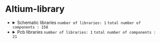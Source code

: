 # Altium-library

- <details>
  <summary>Schematic libraries <code>number of libraries: 1</code> <code>total number of components : 158</code></summary>

  - <details>
    <summary>conn_header_2.54mm_st  <code>number of components : 158</code></summary>

    - <details>
      <summary>HDR_F_1</summary>

      COMPONENTDESCRIPTION : <code>CONN, HEADER, Female, pitch: 2.54mm, 1POS</code>

      - <details>
        <summary>Models  <code>number of models : 1</code></summary>

        MODELNAME : <code>HDR_F_1</code>
        DESCRIPTION : <code>Connector; Header; 1 Position</code>
        </details>
      </details>

    - <details>
      <summary>HDR_F_1X10</summary>

      COMPONENTDESCRIPTION : <code>CONN, HEADER, Female, pitch: 2.54mm, 10POS</code>

      - <details>
        <summary>Models  <code>number of models : 1</code></summary>

        MODELNAME : <code>HDR_F_1X10</code>
        DESCRIPTION : <code>HEADER FEMALE pitch: 2.54mm</code>
        </details>
      </details>

    - <details>
      <summary>HDR_F_1X11</summary>

      COMPONENTDESCRIPTION : <code>CONN, HEADER, Female, pitch: 2.54mm, 11POS</code>

      - <details>
        <summary>Models  <code>number of models : 1</code></summary>

        MODELNAME : <code>HDR_F_1X11</code>
        DESCRIPTION : <code>Connector; Header; 11 Position</code>
        </details>
      </details>

    - <details>
      <summary>HDR_F_1X12</summary>

      COMPONENTDESCRIPTION : <code>CONN, HEADER, Female, pitch: 2.54mm, 12POS</code>

      - <details>
        <summary>Models  <code>number of models : 1</code></summary>

        MODELNAME : <code>HDR_F_1X12</code>
        DESCRIPTION : <code>Connector; Header; 12 Position</code>
        </details>
      </details>

    - <details>
      <summary>HDR_F_1X13</summary>

      COMPONENTDESCRIPTION : <code>CONN, HEADER, Female, pitch: 2.54mm, 13POS</code>

      - <details>
        <summary>Models  <code>number of models : 1</code></summary>

        MODELNAME : <code>HDR_F_1X13</code>
        DESCRIPTION : <code>Connector; Header; 13 Position</code>
        </details>
      </details>

    - <details>
      <summary>HDR_F_1X14</summary>

      COMPONENTDESCRIPTION : <code>CONN, HEADER, Female, pitch: 2.54mm, 14POS</code>

      - <details>
        <summary>Models  <code>number of models : 1</code></summary>

        MODELNAME : <code>HDR_F_1X14</code>
        DESCRIPTION : <code>Connector; Header; 14 Position</code>
        </details>
      </details>

    - <details>
      <summary>HDR_F_1X15</summary>

      COMPONENTDESCRIPTION : <code>CONN, HEADER, Female, pitch: 2.54mm, 15POS</code>

      - <details>
        <summary>Models  <code>number of models : 1</code></summary>

        MODELNAME : <code>HDR_F_1X15</code>
        DESCRIPTION : <code>Connector; Header; 15 Position</code>
        </details>
      </details>

    - <details>
      <summary>HDR_F_1X16</summary>

      COMPONENTDESCRIPTION : <code>CONN, HEADER, Female, pitch: 2.54mm, 16POS</code>

      - <details>
        <summary>Models  <code>number of models : 1</code></summary>

        MODELNAME : <code>HDR_F_1X16</code>
        DESCRIPTION : <code>Connector; Header; 16 Position</code>
        </details>
      </details>

    - <details>
      <summary>HDR_F_1X17</summary>

      COMPONENTDESCRIPTION : <code>CONN, HEADER, Female, pitch: 2.54mm, 17POS</code>

      - <details>
        <summary>Models  <code>number of models : 1</code></summary>

        MODELNAME : <code>HDR_F_1X17</code>
        DESCRIPTION : <code>Connector; Header; 17 Position</code>
        </details>
      </details>

    - <details>
      <summary>HDR_F_1X18</summary>

      COMPONENTDESCRIPTION : <code>CONN, HEADER, Female, pitch: 2.54mm, 18POS</code>

      - <details>
        <summary>Models  <code>number of models : 1</code></summary>

        MODELNAME : <code>HDR_F_1X18</code>
        DESCRIPTION : <code>Connector; Header; 18 Position</code>
        </details>
      </details>

    - <details>
      <summary>HDR_F_1X19</summary>

      COMPONENTDESCRIPTION : <code>CONN, HEADER, Female, pitch: 2.54mm, 19POS</code>

      - <details>
        <summary>Models  <code>number of models : 1</code></summary>

        MODELNAME : <code>HDR_F_1X19</code>
        DESCRIPTION : <code>Connector; Header; 19 Position</code>
        </details>
      </details>

    - <details>
      <summary>HDR_F_1X2</summary>

      COMPONENTDESCRIPTION : <code>CONN, HEADER, Female, pitch: 2.54mm, 2POS</code>

      - <details>
        <summary>Models  <code>number of models : 1</code></summary>

        MODELNAME : <code>HDR_F_1X2</code>
        DESCRIPTION : <code>HEADER FEMALE pitch: 2.54mm</code>
        </details>
      </details>

    - <details>
      <summary>HDR_F_1X20</summary>

      COMPONENTDESCRIPTION : <code>CONN, HEADER, Female, pitch: 2.54mm, 20POS</code>

      - <details>
        <summary>Models  <code>number of models : 1</code></summary>

        MODELNAME : <code>HDR_F_1X20</code>
        DESCRIPTION : <code>Connector; Header; 20 Position</code>
        </details>
      </details>

    - <details>
      <summary>HDR_F_1X21</summary>

      COMPONENTDESCRIPTION : <code>CONN, HEADER, Female, pitch: 2.54mm, 21POS</code>

      - <details>
        <summary>Models  <code>number of models : 1</code></summary>

        MODELNAME : <code>HDR_F_1X21</code>
        DESCRIPTION : <code>Connector; Header; 21 Position</code>
        </details>
      </details>

    - <details>
      <summary>HDR_F_1X22</summary>

      COMPONENTDESCRIPTION : <code>CONN, HEADER, Female, pitch: 2.54mm, 22POS</code>

      - <details>
        <summary>Models  <code>number of models : 1</code></summary>

        MODELNAME : <code>HDR_F_1X22</code>
        DESCRIPTION : <code>Connector; Header; 22 Position</code>
        </details>
      </details>

    - <details>
      <summary>HDR_F_1X23</summary>

      COMPONENTDESCRIPTION : <code>CONN, HEADER, Female, pitch: 2.54mm, 23POS</code>

      - <details>
        <summary>Models  <code>number of models : 1</code></summary>

        MODELNAME : <code>HDR_F_1X23</code>
        DESCRIPTION : <code>Connector; Header; 23 Position</code>
        </details>
      </details>

    - <details>
      <summary>HDR_F_1X24</summary>

      COMPONENTDESCRIPTION : <code>CONN, HEADER, Female, pitch: 2.54mm, 24POS</code>

      - <details>
        <summary>Models  <code>number of models : 1</code></summary>

        MODELNAME : <code>HDR_F_1X24</code>
        DESCRIPTION : <code>Connector; Header; 24 Position</code>
        </details>
      </details>

    - <details>
      <summary>HDR_F_1X25</summary>

      COMPONENTDESCRIPTION : <code>CONN, HEADER, Female, pitch: 2.54mm, 25POS</code>

      - <details>
        <summary>Models  <code>number of models : 1</code></summary>

        MODELNAME : <code>HDR_F_1X25</code>
        DESCRIPTION : <code>Connector; Header; 25 Position</code>
        </details>
      </details>

    - <details>
      <summary>HDR_F_1X26</summary>

      COMPONENTDESCRIPTION : <code>CONN, HEADER, Male, pitch: 2.54mm, 26POS</code>

      - <details>
        <summary>Models  <code>number of models : 1</code></summary>

        MODELNAME : <code>HDR_F_1X26</code>
        DESCRIPTION : <code>Connector; Header; 26 Position</code>
        </details>
      </details>

    - <details>
      <summary>HDR_F_1X27</summary>

      COMPONENTDESCRIPTION : <code>CONN, HEADER, Male, pitch: 2.54mm, 27POS</code>

      - <details>
        <summary>Models  <code>number of models : 1</code></summary>

        MODELNAME : <code>HDR_F_1X27</code>
        DESCRIPTION : <code>Connector; Header; 27 Position</code>
        </details>
      </details>

    - <details>
      <summary>HDR_F_1X28</summary>

      COMPONENTDESCRIPTION : <code>CONN, HEADER, Male, pitch: 2.54mm, 28POS</code>

      - <details>
        <summary>Models  <code>number of models : 1</code></summary>

        MODELNAME : <code>HDR_F_1X28</code>
        DESCRIPTION : <code>Connector; Header; 28 Position</code>
        </details>
      </details>

    - <details>
      <summary>HDR_F_1X29</summary>

      COMPONENTDESCRIPTION : <code>CONN, HEADER, Male, pitch: 2.54mm, 29POS</code>

      - <details>
        <summary>Models  <code>number of models : 1</code></summary>

        MODELNAME : <code>HDR_F_1X29</code>
        DESCRIPTION : <code>Connector; Header; 29 Position</code>
        </details>
      </details>

    - <details>
      <summary>HDR_F_1X3</summary>

      COMPONENTDESCRIPTION : <code>CONN, HEADER, Female, pitch: 2.54mm, 3POS</code>

      - <details>
        <summary>Models  <code>number of models : 1</code></summary>

        MODELNAME : <code>HDR_F_1X3</code>
        DESCRIPTION : <code>HEADER FEMALE pitch: 2.54mm</code>
        </details>
      </details>

    - <details>
      <summary>HDR_F_1X30</summary>

      COMPONENTDESCRIPTION : <code>CONN, HEADER, Female, pitch: 2.54mm, 30POS</code>

      - <details>
        <summary>Models  <code>number of models : 1</code></summary>

        MODELNAME : <code>HDR_F_1X30</code>
        DESCRIPTION : <code>Connector; Header; 30 Position</code>
        </details>
      </details>

    - <details>
      <summary>HDR_F_1X31</summary>

      COMPONENTDESCRIPTION : <code>CONN, HEADER, Female, pitch: 2.54mm, 31POS</code>

      - <details>
        <summary>Models  <code>number of models : 1</code></summary>

        MODELNAME : <code>HDR_F_1X31</code>
        DESCRIPTION : <code>Connector; Header; 31 Position</code>
        </details>
      </details>

    - <details>
      <summary>HDR_F_1X32</summary>

      COMPONENTDESCRIPTION : <code>CONN, HEADER, Female, pitch: 2.54mm, 32POS</code>

      - <details>
        <summary>Models  <code>number of models : 1</code></summary>

        MODELNAME : <code>HDR_F_1X32</code>
        DESCRIPTION : <code>Connector; Header; 32 Position</code>
        </details>
      </details>

    - <details>
      <summary>HDR_F_1X33</summary>

      COMPONENTDESCRIPTION : <code>CONN, HEADER, Female, pitch: 2.54mm, 33POS</code>

      - <details>
        <summary>Models  <code>number of models : 1</code></summary>

        MODELNAME : <code>HDR_F_1X33</code>
        DESCRIPTION : <code>Connector; Header; 33 Position</code>
        </details>
      </details>

    - <details>
      <summary>HDR_F_1X34</summary>

      COMPONENTDESCRIPTION : <code>CONN, HEADER, Female, pitch: 2.54mm, 34POS</code>

      - <details>
        <summary>Models  <code>number of models : 1</code></summary>

        MODELNAME : <code>HDR_F_1X34</code>
        DESCRIPTION : <code>Connector; Header; 34 Position</code>
        </details>
      </details>

    - <details>
      <summary>HDR_F_1X35</summary>

      COMPONENTDESCRIPTION : <code>CONN, HEADER, Female, pitch: 2.54mm, 35POS</code>

      - <details>
        <summary>Models  <code>number of models : 1</code></summary>

        MODELNAME : <code>HDR_F_1X35</code>
        DESCRIPTION : <code>Connector; Header; 35 Position</code>
        </details>
      </details>

    - <details>
      <summary>HDR_F_1X36</summary>

      COMPONENTDESCRIPTION : <code>CONN, HEADER, Female, pitch: 2.54mm, 36POS</code>

      - <details>
        <summary>Models  <code>number of models : 1</code></summary>

        MODELNAME : <code>HDR_F_1X36</code>
        DESCRIPTION : <code>Connector; Header; 36 Position</code>
        </details>
      </details>

    - <details>
      <summary>HDR_F_1X37</summary>

      COMPONENTDESCRIPTION : <code>CONN, HEADER, Female, pitch: 2.54mm, 37POS</code>

      - <details>
        <summary>Models  <code>number of models : 1</code></summary>

        MODELNAME : <code>HDR_F_1X37</code>
        DESCRIPTION : <code>Connector; Header; 37 Position</code>
        </details>
      </details>

    - <details>
      <summary>HDR_F_1X38</summary>

      COMPONENTDESCRIPTION : <code>CONN, HEADER, Female, pitch: 2.54mm, 38POS</code>

      - <details>
        <summary>Models  <code>number of models : 1</code></summary>

        MODELNAME : <code>HDR_F_1X38</code>
        DESCRIPTION : <code>Connector; Header; 38 Position</code>
        </details>
      </details>

    - <details>
      <summary>HDR_F_1X39</summary>

      COMPONENTDESCRIPTION : <code>CONN, HEADER, Female, pitch: 2.54mm, 39POS</code>

      - <details>
        <summary>Models  <code>number of models : 1</code></summary>

        MODELNAME : <code>HDR_F_1X39</code>
        DESCRIPTION : <code>Connector; Header; 39 Position</code>
        </details>
      </details>

    - <details>
      <summary>HDR_F_1X4</summary>

      COMPONENTDESCRIPTION : <code>CONN, HEADER, Female, pitch: 2.54mm, 4POS</code>

      - <details>
        <summary>Models  <code>number of models : 1</code></summary>

        MODELNAME : <code>HDR_F_1X4</code>
        DESCRIPTION : <code>HEADER FEMALE pitch: 2.54mm</code>
        </details>
      </details>

    - <details>
      <summary>HDR_F_1X40</summary>

      COMPONENTDESCRIPTION : <code>CONN, HEADER, Female, pitch: 2.54mm, 40POS</code>

      - <details>
        <summary>Models  <code>number of models : 1</code></summary>

        MODELNAME : <code>HDR_F_1X40</code>
        DESCRIPTION : <code>Connector; Header; 40 Position</code>
        </details>
      </details>

    - <details>
      <summary>HDR_F_1X5</summary>

      COMPONENTDESCRIPTION : <code>CONN, HEADER, Female, pitch: 2.54mm, 5POS</code>

      - <details>
        <summary>Models  <code>number of models : 1</code></summary>

        MODELNAME : <code>HDR_F_1X5</code>
        DESCRIPTION : <code>HEADER FEMALE pitch: 2.54mm</code>
        </details>
      </details>

    - <details>
      <summary>HDR_F_1X6</summary>

      COMPONENTDESCRIPTION : <code>CONN, HEADER, Female, pitch: 2.54mm, 6POS</code>

      - <details>
        <summary>Models  <code>number of models : 1</code></summary>

        MODELNAME : <code>HDR_F_1X6</code>
        DESCRIPTION : <code>HEADER FEMALE pitch: 2.54mm</code>
        </details>
      </details>

    - <details>
      <summary>HDR_F_1X7</summary>

      COMPONENTDESCRIPTION : <code>CONN, HEADER, Female, pitch: 2.54mm, 7POS</code>

      - <details>
        <summary>Models  <code>number of models : 1</code></summary>

        MODELNAME : <code>HDR_F_1X7</code>
        DESCRIPTION : <code>HEADER FEMALE pitch: 2.54mm</code>
        </details>
      </details>

    - <details>
      <summary>HDR_F_1X8</summary>

      COMPONENTDESCRIPTION : <code>CONN, HEADER, Female, pitch: 2.54mm, 8POS</code>

      - <details>
        <summary>Models  <code>number of models : 1</code></summary>

        MODELNAME : <code>HDR_F_1X8</code>
        DESCRIPTION : <code>HEADER FEMALE pitch: 2.54mm</code>
        </details>
      </details>

    - <details>
      <summary>HDR_F_1X9</summary>

      COMPONENTDESCRIPTION : <code>CONN, HEADER, Female, pitch: 2.54mm, 9POS</code>

      - <details>
        <summary>Models  <code>number of models : 1</code></summary>

        MODELNAME : <code>HDR_F_1X9</code>
        DESCRIPTION : <code>HEADER FEMALE pitch: 2.54mm</code>
        </details>
      </details>

    - <details>
      <summary>HDR_F_2X10</summary>

      COMPONENTDESCRIPTION : <code>CONN, HEADER, Female, pitch: 2.54mm, 20POS</code>

      - <details>
        <summary>Models  <code>number of models : 1</code></summary>

        MODELNAME : <code>HDR_F_2X10</code>
        DESCRIPTION : <code>Connector; Header; 10x2 Position</code>
        </details>
      </details>

    - <details>
      <summary>HDR_F_2X11</summary>

      COMPONENTDESCRIPTION : <code>CONN, HEADER, Female, pitch: 2.54mm, 22POS</code>

      - <details>
        <summary>Models  <code>number of models : 1</code></summary>

        MODELNAME : <code>HDR_F_2X11</code>
        DESCRIPTION : <code>Connector; Header; 11x2 Position</code>
        </details>
      </details>

    - <details>
      <summary>HDR_F_2X12</summary>

      COMPONENTDESCRIPTION : <code>CONN, HEADER, Female, pitch: 2.54mm, 24POS</code>

      - <details>
        <summary>Models  <code>number of models : 1</code></summary>

        MODELNAME : <code>HDR_F_2X12</code>
        DESCRIPTION : <code>Connector; Header; 12x2 Position</code>
        </details>
      </details>

    - <details>
      <summary>HDR_F_2X13</summary>

      COMPONENTDESCRIPTION : <code>CONN, HEADER, Female, pitch: 2.54mm, 26POS</code>

      - <details>
        <summary>Models  <code>number of models : 1</code></summary>

        MODELNAME : <code>HDR_F_2X13</code>
        DESCRIPTION : <code>Connector; Header; 13x2 Position</code>
        </details>
      </details>

    - <details>
      <summary>HDR_F_2X14</summary>

      COMPONENTDESCRIPTION : <code>CONN, HEADER, Female, pitch: 2.54mm, 28POS</code>

      - <details>
        <summary>Models  <code>number of models : 1</code></summary>

        MODELNAME : <code>HDR_F_2X14</code>
        DESCRIPTION : <code>Connector; Header; 14x2 Position</code>
        </details>
      </details>

    - <details>
      <summary>HDR_F_2X15</summary>

      COMPONENTDESCRIPTION : <code>CONN, HEADER, Female, pitch: 2.54mm, 30POS</code>

      - <details>
        <summary>Models  <code>number of models : 1</code></summary>

        MODELNAME : <code>HDR_F_2X15</code>
        DESCRIPTION : <code>Connector; Header; 15x2 Position</code>
        </details>
      </details>

    - <details>
      <summary>HDR_F_2X16</summary>

      COMPONENTDESCRIPTION : <code>CONN, HEADER, Female, pitch: 2.54mm, 32POS</code>

      - <details>
        <summary>Models  <code>number of models : 1</code></summary>

        MODELNAME : <code>HDR_F_2X16</code>
        DESCRIPTION : <code>Connector; Header; 16x2 Position</code>
        </details>
      </details>

    - <details>
      <summary>HDR_F_2X17</summary>

      COMPONENTDESCRIPTION : <code>CONN, HEADER, Female, pitch: 2.54mm, 34POS</code>

      - <details>
        <summary>Models  <code>number of models : 1</code></summary>

        MODELNAME : <code>HDR_F_2X17</code>
        DESCRIPTION : <code>Connector; Header; 17x2 Position</code>
        </details>
      </details>

    - <details>
      <summary>HDR_F_2X18</summary>

      COMPONENTDESCRIPTION : <code>CONN, HEADER, Female, pitch: 2.54mm, 36POS</code>

      - <details>
        <summary>Models  <code>number of models : 1</code></summary>

        MODELNAME : <code>HDR_F_2X18</code>
        DESCRIPTION : <code>Connector; Header; 18x2 Position</code>
        </details>
      </details>

    - <details>
      <summary>HDR_F_2X19</summary>

      COMPONENTDESCRIPTION : <code>CONN, HEADER, Female, pitch: 2.54mm, 38POS</code>

      - <details>
        <summary>Models  <code>number of models : 1</code></summary>

        MODELNAME : <code>HDR_F_2X19</code>
        DESCRIPTION : <code>Connector; Header; 19x2 Position</code>
        </details>
      </details>

    - <details>
      <summary>HDR_F_2X2</summary>

      COMPONENTDESCRIPTION : <code>CONN, HEADER, Female, pitch: 2.54mm, 4POS</code>

      - <details>
        <summary>Models  <code>number of models : 1</code></summary>

        MODELNAME : <code>HDR_F_2X2</code>
        DESCRIPTION : <code>Connector; Header; 2x2 Position</code>
        </details>
      </details>

    - <details>
      <summary>HDR_F_2X20</summary>

      COMPONENTDESCRIPTION : <code>CONN, HEADER, Female, pitch: 2.54mm, 40POS</code>

      - <details>
        <summary>Models  <code>number of models : 1</code></summary>

        MODELNAME : <code>HDR_F_2X20</code>
        DESCRIPTION : <code>Connector; Header; 20x2 Position</code>
        </details>
      </details>

    - <details>
      <summary>HDR_F_2X21</summary>

      COMPONENTDESCRIPTION : <code>CONN, HEADER, Female, pitch: 2.54mm</code>

      - <details>
        <summary>Models  <code>number of models : 1</code></summary>

        MODELNAME : <code>HDR_F_2X21</code>
        DESCRIPTION : <code>Footprint not found</code>
        </details>
      </details>

    - <details>
      <summary>HDR_F_2X22</summary>

      COMPONENTDESCRIPTION : <code>CONN, HEADER, Female, pitch: 2.54mm</code>

      - <details>
        <summary>Models  <code>number of models : 1</code></summary>

        MODELNAME : <code>HDR_F_2X22</code>
        DESCRIPTION : <code>Footprint not found</code>
        </details>
      </details>

    - <details>
      <summary>HDR_F_2X23</summary>

      COMPONENTDESCRIPTION : <code>CONN, HEADER, Female, pitch: 2.54mm</code>

      - <details>
        <summary>Models  <code>number of models : 1</code></summary>

        MODELNAME : <code>HDR_F_2X23</code>
        DESCRIPTION : <code>Footprint not found</code>
        </details>
      </details>

    - <details>
      <summary>HDR_F_2X24</summary>

      COMPONENTDESCRIPTION : <code>CONN, HEADER, Female, pitch: 2.54mm</code>

      - <details>
        <summary>Models  <code>number of models : 1</code></summary>

        MODELNAME : <code>HDR_F_2X24</code>
        DESCRIPTION : <code>Footprint not found</code>
        </details>
      </details>

    - <details>
      <summary>HDR_F_2X25</summary>

      COMPONENTDESCRIPTION : <code>CONN, HEADER, Female, pitch: 2.54mm</code>

      - <details>
        <summary>Models  <code>number of models : 1</code></summary>

        MODELNAME : <code>HDR_F_2X25</code>
        DESCRIPTION : <code>Connector; Header; 20x2 Position</code>
        </details>
      </details>

    - <details>
      <summary>HDR_F_2X26</summary>

      COMPONENTDESCRIPTION : <code>CONN, HEADER, Female, pitch: 2.54mm</code>

      - <details>
        <summary>Models  <code>number of models : 1</code></summary>

        MODELNAME : <code>HDR_F_2X26</code>
        DESCRIPTION : <code>Footprint not found</code>
        </details>
      </details>

    - <details>
      <summary>HDR_F_2X27</summary>

      COMPONENTDESCRIPTION : <code>CONN, HEADER, Female, pitch: 2.54mm</code>

      - <details>
        <summary>Models  <code>number of models : 1</code></summary>

        MODELNAME : <code>HDR_F_2X27</code>
        DESCRIPTION : <code>Footprint not found</code>
        </details>
      </details>

    - <details>
      <summary>HDR_F_2X28</summary>

      COMPONENTDESCRIPTION : <code>CONN, HEADER, Female, pitch: 2.54mm</code>

      - <details>
        <summary>Models  <code>number of models : 1</code></summary>

        MODELNAME : <code>HDR_F_2X28</code>
        DESCRIPTION : <code>Footprint not found</code>
        </details>
      </details>

    - <details>
      <summary>HDR_F_2X29</summary>

      COMPONENTDESCRIPTION : <code>CONN, HEADER, Female, pitch: 2.54mm</code>

      - <details>
        <summary>Models  <code>number of models : 1</code></summary>

        MODELNAME : <code>HDR_F_2X29</code>
        DESCRIPTION : <code>Footprint not found</code>
        </details>
      </details>

    - <details>
      <summary>HDR_F_2X3</summary>

      COMPONENTDESCRIPTION : <code>CONN, HEADER, Female, pitch: 2.54mm, 6POS</code>

      - <details>
        <summary>Models  <code>number of models : 1</code></summary>

        MODELNAME : <code>HDR_F_2X3</code>
        DESCRIPTION : <code>Connector; Header; 3x2 Position</code>
        </details>
      </details>

    - <details>
      <summary>HDR_F_2X30</summary>

      COMPONENTDESCRIPTION : <code>CONN, HEADER, Female, pitch: 2.54mm</code>

      - <details>
        <summary>Models  <code>number of models : 1</code></summary>

        MODELNAME : <code>HDR_F_2X30</code>
        DESCRIPTION : <code>Footprint not found</code>
        </details>
      </details>

    - <details>
      <summary>HDR_F_2X31</summary>

      COMPONENTDESCRIPTION : <code>CONN, HEADER, Female, pitch: 2.54mm</code>

      - <details>
        <summary>Models  <code>number of models : 1</code></summary>

        MODELNAME : <code>HDR_F_2X31</code>
        DESCRIPTION : <code>Footprint not found</code>
        </details>
      </details>

    - <details>
      <summary>HDR_F_2X32</summary>

      COMPONENTDESCRIPTION : <code>CONN, HEADER, Female, pitch: 2.54mm, 64POS</code>

      - <details>
        <summary>Models  <code>number of models : 1</code></summary>

        MODELNAME : <code>HDR_F_2X32</code>
        DESCRIPTION : <code>Footprint not found</code>
        </details>
      </details>

    - <details>
      <summary>HDR_F_2X33</summary>

      COMPONENTDESCRIPTION : <code>CONN, HEADER, Female, pitch: 2.54mm, 66POS</code>

      - <details>
        <summary>Models  <code>number of models : 1</code></summary>

        MODELNAME : <code>HDR_F_2X33</code>
        DESCRIPTION : <code>Male Header 2X32 with 2.54 mm Pitch</code>
        </details>
      </details>

    - <details>
      <summary>HDR_F_2X34</summary>

      COMPONENTDESCRIPTION : <code>CONN, HEADER, female, pitch: 2.54mm, 68POS</code>

      - <details>
        <summary>Models  <code>number of models : 1</code></summary>

        MODELNAME : <code>HDR_F_2X34</code>
        DESCRIPTION : <code>Footprint not found</code>
        </details>
      </details>

    - <details>
      <summary>HDR_F_2X35</summary>

      COMPONENTDESCRIPTION : <code>CONN, HEADER, female, pitch: 2.54mm, 70POS</code>

      - <details>
        <summary>Models  <code>number of models : 1</code></summary>

        MODELNAME : <code>HDR_F_2X35</code>
        DESCRIPTION : <code>Footprint not found</code>
        </details>
      </details>

    - <details>
      <summary>HDR_F_2X36</summary>

      COMPONENTDESCRIPTION : <code>CONN, HEADER, female, pitch: 2.54mm, 72POS</code>

      - <details>
        <summary>Models  <code>number of models : 1</code></summary>

        MODELNAME : <code>HDR_F_2X36</code>
        DESCRIPTION : <code>Footprint not found</code>
        </details>
      </details>

    - <details>
      <summary>HDR_F_2X37</summary>

      COMPONENTDESCRIPTION : <code>CONN, HEADER, female, pitch: 2.54mm,</code>

      - <details>
        <summary>Models  <code>number of models : 1</code></summary>

        MODELNAME : <code>HDR_F_2X37</code>
        DESCRIPTION : <code>Footprint not found</code>
        </details>
      </details>

    - <details>
      <summary>HDR_F_2X38</summary>

      COMPONENTDESCRIPTION : <code>CONN, HEADER, female, pitch: 2.54mm, 76POS</code>

      - <details>
        <summary>Models  <code>number of models : 1</code></summary>

        MODELNAME : <code>HDR_F_2X38</code>
        DESCRIPTION : <code>Footprint not found</code>
        </details>
      </details>

    - <details>
      <summary>HDR_F_2X39</summary>

      COMPONENTDESCRIPTION : <code>CONN, HEADER, female, pitch: 2.54mm,</code>

      - <details>
        <summary>Models  <code>number of models : 1</code></summary>

        MODELNAME : <code>HDR_F_2X39</code>
        DESCRIPTION : <code>Footprint not found</code>
        </details>
      </details>

    - <details>
      <summary>HDR_F_2X4</summary>

      COMPONENTDESCRIPTION : <code>CONN, HEADER, Female, pitch: 2.54mm, 8POS</code>

      - <details>
        <summary>Models  <code>number of models : 1</code></summary>

        MODELNAME : <code>HDR_F_2X4</code>
        DESCRIPTION : <code>Connector; Header; 4x2 Position</code>
        </details>
      </details>

    - <details>
      <summary>HDR_F_2X40</summary>

      COMPONENTDESCRIPTION : <code>CONN, HEADER, female, pitch: 2.54mm, 80POS</code>

      - <details>
        <summary>Models  <code>number of models : 1</code></summary>

        MODELNAME : <code>HDR_F_2X40</code>
        DESCRIPTION : <code>Footprint not found</code>
        </details>
      </details>

    - <details>
      <summary>HDR_F_2X5</summary>

      COMPONENTDESCRIPTION : <code>CONN, HEADER, Female, pitch: 2.54mm, 10POS</code>

      - <details>
        <summary>Models  <code>number of models : 1</code></summary>

        MODELNAME : <code>HDR_F_2X5</code>
        DESCRIPTION : <code>Connector; Header; 5x2 Position</code>
        </details>
      </details>

    - <details>
      <summary>HDR_F_2X6</summary>

      COMPONENTDESCRIPTION : <code>CONN, HEADER, Female, pitch: 2.54mm, 12POS</code>

      - <details>
        <summary>Models  <code>number of models : 1</code></summary>

        MODELNAME : <code>HDR_F_2X6</code>
        DESCRIPTION : <code>Connector; Header; 6x2 Position</code>
        </details>
      </details>

    - <details>
      <summary>HDR_F_2X7</summary>

      COMPONENTDESCRIPTION : <code>CONN, HEADER, Female, pitch: 2.54mm, 14POS</code>

      - <details>
        <summary>Models  <code>number of models : 1</code></summary>

        MODELNAME : <code>HDR_F_2X7</code>
        DESCRIPTION : <code>Connector; Header; 7x2 Position</code>
        </details>
      </details>

    - <details>
      <summary>HDR_F_2X8</summary>

      COMPONENTDESCRIPTION : <code>CONN, HEADER, Female, pitch: 2.54mm, 16POS</code>

      - <details>
        <summary>Models  <code>number of models : 1</code></summary>

        MODELNAME : <code>HDR_F_2X8</code>
        DESCRIPTION : <code>Connector; Header; 8x2 Position</code>
        </details>
      </details>

    - <details>
      <summary>HDR_F_2X9</summary>

      COMPONENTDESCRIPTION : <code>CONN, HEADER, Female, pitch: 2.54mm, 18POS</code>

      - <details>
        <summary>Models  <code>number of models : 1</code></summary>

        MODELNAME : <code>HDR_F_2X9</code>
        DESCRIPTION : <code>Connector; Header; 9x2 Position</code>
        </details>
      </details>

    - <details>
      <summary>HDR_M_1</summary>

      COMPONENTDESCRIPTION : <code>CONN, HEADER, Male, pitch: 2.54mm, 1POS</code>

      - <details>
        <summary>Models  <code>number of models : 1</code></summary>

        MODELNAME : <code>HDR_M_1</code>
        DESCRIPTION : <code>Footprint not found</code>
        </details>
      </details>

    - <details>
      <summary>HDR_M_1X10</summary>

      COMPONENTDESCRIPTION : <code>CONN, HEADER, Male, pitch: 2.54mm, 10POS</code>

      - <details>
        <summary>Models  <code>number of models : 1</code></summary>

        MODELNAME : <code>HDR_M_1X10</code>
        </details>
      </details>

    - <details>
      <summary>HDR_M_1X11</summary>

      COMPONENTDESCRIPTION : <code>CONN, HEADER, Male, pitch: 2.54mm, 11POS</code>

      - <details>
        <summary>Models  <code>number of models : 1</code></summary>

        MODELNAME : <code>HDR_M_1X11</code>
        </details>
      </details>

    - <details>
      <summary>HDR_M_1X12</summary>

      COMPONENTDESCRIPTION : <code>CONN, HEADER, Male, pitch: 2.54mm, 12POS</code>

      - <details>
        <summary>Models  <code>number of models : 1</code></summary>

        MODELNAME : <code>HDR_M_1X12</code>
        </details>
      </details>

    - <details>
      <summary>HDR_M_1X13</summary>

      COMPONENTDESCRIPTION : <code>CONN, HEADER, Male, pitch: 2.54mm, 13POS</code>

      - <details>
        <summary>Models  <code>number of models : 1</code></summary>

        MODELNAME : <code>HDR_M_1X13</code>
        </details>
      </details>

    - <details>
      <summary>HDR_M_1X14</summary>

      COMPONENTDESCRIPTION : <code>CONN, HEADER, Male, pitch: 2.54mm, 14POS</code>

      - <details>
        <summary>Models  <code>number of models : 1</code></summary>

        MODELNAME : <code>HDR_M_1X14</code>
        </details>
      </details>

    - <details>
      <summary>HDR_M_1X15</summary>

      COMPONENTDESCRIPTION : <code>CONN, HEADER, Male, pitch: 2.54mm, 15POS</code>

      - <details>
        <summary>Models  <code>number of models : 1</code></summary>

        MODELNAME : <code>HDR_M_1X15</code>
        </details>
      </details>

    - <details>
      <summary>HDR_M_1X16</summary>

      COMPONENTDESCRIPTION : <code>CONN, HEADER, Male, pitch: 2.54mm, 16POS</code>

      - <details>
        <summary>Models  <code>number of models : 1</code></summary>

        MODELNAME : <code>HDR_M_1X16</code>
        </details>
      </details>

    - <details>
      <summary>HDR_M_1X17</summary>

      COMPONENTDESCRIPTION : <code>CONN, HEADER, Male, pitch: 2.54mm, 17POS</code>

      - <details>
        <summary>Models  <code>number of models : 1</code></summary>

        MODELNAME : <code>HDR_M_1X17</code>
        </details>
      </details>

    - <details>
      <summary>HDR_M_1X18</summary>

      COMPONENTDESCRIPTION : <code>CONN, HEADER, Male, pitch: 2.54mm, 18POS</code>

      - <details>
        <summary>Models  <code>number of models : 1</code></summary>

        MODELNAME : <code>HDR_M_1X18</code>
        </details>
      </details>

    - <details>
      <summary>HDR_M_1X19</summary>

      COMPONENTDESCRIPTION : <code>CONN, HEADER, Male, pitch: 2.54mm, 19POS</code>

      - <details>
        <summary>Models  <code>number of models : 1</code></summary>

        MODELNAME : <code>HDR_M_1X19</code>
        </details>
      </details>

    - <details>
      <summary>HDR_M_1X2</summary>

      COMPONENTDESCRIPTION : <code>CONN, HEADER, Male, pitch: 2.54mm, 2POS</code>

      - <details>
        <summary>Models  <code>number of models : 1</code></summary>

        MODELNAME : <code>HDR_M_1X2</code>
        </details>
      </details>

    - <details>
      <summary>HDR_M_1X20</summary>

      COMPONENTDESCRIPTION : <code>CONN, HEADER, Male, pitch: 2.54mm, 20POS</code>

      - <details>
        <summary>Models  <code>number of models : 1</code></summary>

        MODELNAME : <code>HDR_M_1X20</code>
        </details>
      </details>

    - <details>
      <summary>HDR_M_1X21</summary>

      COMPONENTDESCRIPTION : <code>CONN, HEADER, Male, pitch: 2.54mm, 21POS</code>

      - <details>
        <summary>Models  <code>number of models : 1</code></summary>

        MODELNAME : <code>HDR_M_1X21</code>
        DESCRIPTION : <code>Connector; Header; 21 Position</code>
        </details>
      </details>

    - <details>
      <summary>HDR_M_1X22</summary>

      COMPONENTDESCRIPTION : <code>CONN, HEADER, Male, pitch: 2.54mm, 22POS</code>

      - <details>
        <summary>Models  <code>number of models : 1</code></summary>

        MODELNAME : <code>HDR_M_1X22</code>
        DESCRIPTION : <code>Connector; Header; 22 Position</code>
        </details>
      </details>

    - <details>
      <summary>HDR_M_1X23</summary>

      COMPONENTDESCRIPTION : <code>CONN, HEADER, Male, pitch: 2.54mm, 23POS</code>

      - <details>
        <summary>Models  <code>number of models : 1</code></summary>

        MODELNAME : <code>HDR_M_1X23</code>
        DESCRIPTION : <code>Connector; Header; 23 Position</code>
        </details>
      </details>

    - <details>
      <summary>HDR_M_1X24</summary>

      COMPONENTDESCRIPTION : <code>CONN, HEADER, Male, pitch: 2.54mm, 24POS</code>

      - <details>
        <summary>Models  <code>number of models : 1</code></summary>

        MODELNAME : <code>HDR_M_1X24</code>
        DESCRIPTION : <code>Connector; Header; 24 Position</code>
        </details>
      </details>

    - <details>
      <summary>HDR_M_1X25</summary>

      COMPONENTDESCRIPTION : <code>CONN, HEADER, Male, pitch: 2.54mm, 25POS</code>

      - <details>
        <summary>Models  <code>number of models : 1</code></summary>

        MODELNAME : <code>HDR_M_1X25</code>
        DESCRIPTION : <code>Connector; Header; 25 Position</code>
        </details>
      </details>

    - <details>
      <summary>HDR_M_1X26</summary>

      COMPONENTDESCRIPTION : <code>CONN, HEADER, Male, pitch: 2.54mm, 26POS</code>

      - <details>
        <summary>Models  <code>number of models : 1</code></summary>

        MODELNAME : <code>HDR_M_1X26</code>
        DESCRIPTION : <code>Connector; Header; 26 Position</code>
        </details>
      </details>

    - <details>
      <summary>HDR_M_1X27</summary>

      COMPONENTDESCRIPTION : <code>CONN, HEADER, Male, pitch: 2.54mm, 27POS</code>

      - <details>
        <summary>Models  <code>number of models : 1</code></summary>

        MODELNAME : <code>HDR_M_1X27</code>
        DESCRIPTION : <code>Connector; Header; 27 Position</code>
        </details>
      </details>

    - <details>
      <summary>HDR_M_1X28</summary>

      COMPONENTDESCRIPTION : <code>CONN, HEADER, Male, pitch: 2.54mm, 28POS</code>

      - <details>
        <summary>Models  <code>number of models : 1</code></summary>

        MODELNAME : <code>HDR_M_1X28</code>
        DESCRIPTION : <code>Connector; Header; 28 Position</code>
        </details>
      </details>

    - <details>
      <summary>HDR_M_1X29</summary>

      COMPONENTDESCRIPTION : <code>CONN, HEADER, Male, pitch: 2.54mm, 29POS</code>

      - <details>
        <summary>Models  <code>number of models : 1</code></summary>

        MODELNAME : <code>HDR_M_1X29</code>
        DESCRIPTION : <code>Connector; Header; 29 Position</code>
        </details>
      </details>

    - <details>
      <summary>HDR_M_1X3</summary>

      COMPONENTDESCRIPTION : <code>CONN, HEADER, Male, pitch: 2.54mm, 3POS</code>

      - <details>
        <summary>Models  <code>number of models : 1</code></summary>

        MODELNAME : <code>HDR_M_1X3</code>
        </details>
      </details>

    - <details>
      <summary>HDR_M_1X30</summary>

      COMPONENTDESCRIPTION : <code>CONN, HEADER, Male, pitch: 2.54mm, 30POS</code>

      - <details>
        <summary>Models  <code>number of models : 1</code></summary>

        MODELNAME : <code>HDR_M_1X30</code>
        DESCRIPTION : <code>Connector; Header; 30 Position</code>
        </details>
      </details>

    - <details>
      <summary>HDR_M_1X31</summary>

      COMPONENTDESCRIPTION : <code>CONN, HEADER, Male, pitch: 2.54mm, 31POS</code>

      - <details>
        <summary>Models  <code>number of models : 1</code></summary>

        MODELNAME : <code>HDR_M_1X31</code>
        DESCRIPTION : <code>Connector; Header; 31 Position</code>
        </details>
      </details>

    - <details>
      <summary>HDR_M_1X32</summary>

      COMPONENTDESCRIPTION : <code>CONN, HEADER, Male, pitch: 2.54mm, 32POS</code>

      - <details>
        <summary>Models  <code>number of models : 1</code></summary>

        MODELNAME : <code>HDR_M_1X32</code>
        DESCRIPTION : <code>Connector; Header; 32 Position</code>
        </details>
      </details>

    - <details>
      <summary>HDR_M_1X33</summary>

      COMPONENTDESCRIPTION : <code>CONN, HEADER, Male, pitch: 2.54mm, 33POS</code>

      - <details>
        <summary>Models  <code>number of models : 1</code></summary>

        MODELNAME : <code>HDR_M_1X33</code>
        DESCRIPTION : <code>Connector; Header; 33 Position</code>
        </details>
      </details>

    - <details>
      <summary>HDR_M_1X34</summary>

      COMPONENTDESCRIPTION : <code>CONN, HEADER, Male, pitch: 2.54mm, 34POS</code>

      - <details>
        <summary>Models  <code>number of models : 1</code></summary>

        MODELNAME : <code>HDR_M_1X34</code>
        DESCRIPTION : <code>Connector; Header; 34 Position</code>
        </details>
      </details>

    - <details>
      <summary>HDR_M_1X35</summary>

      COMPONENTDESCRIPTION : <code>CONN, HEADER, Male, pitch: 2.54mm, 35POS</code>

      - <details>
        <summary>Models  <code>number of models : 1</code></summary>

        MODELNAME : <code>HDR_M_1X35</code>
        DESCRIPTION : <code>Connector; Header; 36 Position</code>
        </details>
      </details>

    - <details>
      <summary>HDR_M_1X36</summary>

      COMPONENTDESCRIPTION : <code>CONN, HEADER, Male, pitch: 2.54mm, 36POS</code>

      - <details>
        <summary>Models  <code>number of models : 1</code></summary>

        MODELNAME : <code>HDR_M_1X36</code>
        DESCRIPTION : <code>Connector; Header; 35 Position</code>
        </details>
      </details>

    - <details>
      <summary>HDR_M_1X37</summary>

      COMPONENTDESCRIPTION : <code>CONN, HEADER, Male, pitch: 2.54mm, 37POS</code>

      - <details>
        <summary>Models  <code>number of models : 1</code></summary>

        MODELNAME : <code>HDR_M_1X37</code>
        DESCRIPTION : <code>Connector; Header; 37 Position</code>
        </details>
      </details>

    - <details>
      <summary>HDR_M_1X38</summary>

      COMPONENTDESCRIPTION : <code>CONN, HEADER, Male, pitch: 2.54mm, 38POS</code>

      - <details>
        <summary>Models  <code>number of models : 1</code></summary>

        MODELNAME : <code>HDR_M_1X38</code>
        DESCRIPTION : <code>Connector; Header; 38 Position</code>
        </details>
      </details>

    - <details>
      <summary>HDR_M_1X39</summary>

      COMPONENTDESCRIPTION : <code>CONN, HEADER, Male, pitch: 2.54mm, 39POS</code>

      - <details>
        <summary>Models  <code>number of models : 1</code></summary>

        MODELNAME : <code>HDR_M_1X39</code>
        DESCRIPTION : <code>Connector; Header; 39 Position</code>
        </details>
      </details>

    - <details>
      <summary>HDR_M_1X4</summary>

      COMPONENTDESCRIPTION : <code>CONN, HEADER, Male, pitch: 2.54mm, 4POS</code>

      - <details>
        <summary>Models  <code>number of models : 1</code></summary>

        MODELNAME : <code>HDR_M_1X4</code>
        </details>
      </details>

    - <details>
      <summary>HDR_M_1X40</summary>

      COMPONENTDESCRIPTION : <code>CONN, HEADER, Male, pitch: 2.54mm, 40POS</code>

      - <details>
        <summary>Models  <code>number of models : 1</code></summary>

        MODELNAME : <code>HDR_M_1X40</code>
        DESCRIPTION : <code>Connector; Header; 40 Position</code>
        </details>
      </details>

    - <details>
      <summary>HDR_M_1X5</summary>

      COMPONENTDESCRIPTION : <code>CONN, HEADER, Male, pitch: 2.54mm, 5POS</code>

      - <details>
        <summary>Models  <code>number of models : 1</code></summary>

        MODELNAME : <code>HDR_M_1X5</code>
        </details>
      </details>

    - <details>
      <summary>HDR_M_1X6</summary>

      COMPONENTDESCRIPTION : <code>CONN, HEADER, Male, pitch: 2.54mm, 6POS</code>

      - <details>
        <summary>Models  <code>number of models : 1</code></summary>

        MODELNAME : <code>HDR_M_1X6</code>
        </details>
      </details>

    - <details>
      <summary>HDR_M_1X7</summary>

      COMPONENTDESCRIPTION : <code>CONN, HEADER, Male, pitch: 2.54mm, 7POS</code>

      - <details>
        <summary>Models  <code>number of models : 1</code></summary>

        MODELNAME : <code>HDR_M_1X7</code>
        </details>
      </details>

    - <details>
      <summary>HDR_M_1X8</summary>

      COMPONENTDESCRIPTION : <code>CONN, HEADER, Male, pitch: 2.54mm, 8POS</code>

      - <details>
        <summary>Models  <code>number of models : 1</code></summary>

        MODELNAME : <code>HDR_M_1X8</code>
        </details>
      </details>

    - <details>
      <summary>HDR_M_1X9</summary>

      COMPONENTDESCRIPTION : <code>CONN, HEADER, Male, pitch: 2.54mm, 9POS</code>

      - <details>
        <summary>Models  <code>number of models : 1</code></summary>

        MODELNAME : <code>HDR_M_1X9</code>
        </details>
      </details>

    - <details>
      <summary>HDR_M_2X10</summary>

      COMPONENTDESCRIPTION : <code>CONN, HEADER, Male, pitch: 2.54mm, 20POS</code>

      - <details>
        <summary>Models  <code>number of models : 1</code></summary>

        MODELNAME : <code>HDR_M_2X10</code>
        DESCRIPTION : <code>Male Header 2X10 with 2.54 mm Pitch</code>
        </details>
      </details>

    - <details>
      <summary>HDR_M_2X11</summary>

      COMPONENTDESCRIPTION : <code>CONN, HEADER, Male, pitch: 2.54mm, 22POS</code>

      - <details>
        <summary>Models  <code>number of models : 1</code></summary>

        MODELNAME : <code>HDR_M_2X11</code>
        DESCRIPTION : <code>Male Header 2X11 with 2.54 mm Pitch</code>
        </details>
      </details>

    - <details>
      <summary>HDR_M_2X12</summary>

      COMPONENTDESCRIPTION : <code>CONN, HEADER, Male, pitch: 2.54mm, 24POS</code>

      - <details>
        <summary>Models  <code>number of models : 1</code></summary>

        MODELNAME : <code>HDR_M_2X12</code>
        DESCRIPTION : <code>Male Header 2X12 with 2.54 mm Pitch</code>
        </details>
      </details>

    - <details>
      <summary>HDR_M_2X13</summary>

      COMPONENTDESCRIPTION : <code>CONN, HEADER, Male, pitch: 2.54mm, 26POS</code>

      - <details>
        <summary>Models  <code>number of models : 1</code></summary>

        MODELNAME : <code>HDR_M_2X13</code>
        DESCRIPTION : <code>Male Header 2X13 with 2.54 mm Pitch</code>
        </details>
      </details>

    - <details>
      <summary>HDR_M_2X14</summary>

      COMPONENTDESCRIPTION : <code>CONN, HEADER, Male, pitch: 2.54mm, 28POS</code>

      - <details>
        <summary>Models  <code>number of models : 1</code></summary>

        MODELNAME : <code>HDR_M_2X14</code>
        DESCRIPTION : <code>Male Header 2X14 with 2.54 mm Pitch</code>
        </details>
      </details>

    - <details>
      <summary>HDR_M_2X15</summary>

      COMPONENTDESCRIPTION : <code>CONN, HEADER, Male, pitch: 2.54mm, 30POS</code>

      - <details>
        <summary>Models  <code>number of models : 1</code></summary>

        MODELNAME : <code>HDR_M_2X15</code>
        DESCRIPTION : <code>Connector; Header; 15x2 Position</code>
        </details>
      </details>

    - <details>
      <summary>HDR_M_2X16</summary>

      COMPONENTDESCRIPTION : <code>CONN, HEADER, Male, pitch: 2.54mm, 32POS</code>

      - <details>
        <summary>Models  <code>number of models : 1</code></summary>

        MODELNAME : <code>HDR_M_2X16</code>
        DESCRIPTION : <code>Connector; Header; 16x2 Position</code>
        </details>
      </details>

    - <details>
      <summary>HDR_M_2X17</summary>

      COMPONENTDESCRIPTION : <code>CONN, HEADER, Male, pitch: 2.54mm, 34POS</code>

      - <details>
        <summary>Models  <code>number of models : 1</code></summary>

        MODELNAME : <code>HDR_M_2X17</code>
        DESCRIPTION : <code>Connector; Header; 17x2 Position</code>
        </details>
      </details>

    - <details>
      <summary>HDR_M_2X18</summary>

      COMPONENTDESCRIPTION : <code>CONN, HEADER, Male, pitch: 2.54mm, 36POS</code>

      - <details>
        <summary>Models  <code>number of models : 1</code></summary>

        MODELNAME : <code>HDR_M_2X18</code>
        DESCRIPTION : <code>Connector; Header; 18x2 Position</code>
        </details>
      </details>

    - <details>
      <summary>HDR_M_2X19</summary>

      COMPONENTDESCRIPTION : <code>CONN, HEADER, Male, pitch: 2.54mm, 38POS</code>

      - <details>
        <summary>Models  <code>number of models : 1</code></summary>

        MODELNAME : <code>HDR_M_2X19</code>
        DESCRIPTION : <code>Connector; Header; 19x2 Position</code>
        </details>
      </details>

    - <details>
      <summary>HDR_M_2X2</summary>

      COMPONENTDESCRIPTION : <code>CONN, HEADER, Male, pitch: 2.54mm, 4POS</code>

      - <details>
        <summary>Models  <code>number of models : 1</code></summary>

        MODELNAME : <code>HDR_M_2X2</code>
        DESCRIPTION : <code>Connector; Header; 2x2 Position</code>
        </details>
      </details>

    - <details>
      <summary>HDR_M_2X20</summary>

      COMPONENTDESCRIPTION : <code>CONN, HEADER, Male, pitch: 2.54mm, 40POS</code>

      - <details>
        <summary>Models  <code>number of models : 1</code></summary>

        MODELNAME : <code>HDR_M_2X20</code>
        DESCRIPTION : <code>Connector; Header; 20x2 Position</code>
        </details>
      </details>

    - <details>
      <summary>HDR_M_2X21</summary>

      COMPONENTDESCRIPTION : <code>CONN, HEADER, Male, pitch: 2.54mm</code>

      - <details>
        <summary>Models  <code>number of models : 1</code></summary>

        MODELNAME : <code>HDR_M_2X21</code>
        DESCRIPTION : <code>Footprint not found</code>
        </details>
      </details>

    - <details>
      <summary>HDR_M_2X22</summary>

      COMPONENTDESCRIPTION : <code>CONN, HEADER, Male, pitch: 2.54mm, 44POS</code>

      - <details>
        <summary>Models  <code>number of models : 1</code></summary>

        MODELNAME : <code>HDR_M_2X22</code>
        DESCRIPTION : <code>Male Header 2X22 with 2.54 mm Pitch</code>
        </details>
      </details>

    - <details>
      <summary>HDR_M_2X23</summary>

      COMPONENTDESCRIPTION : <code>CONN, HEADER, Male, pitch: 2.54mm,</code>

      - <details>
        <summary>Models  <code>number of models : 1</code></summary>

        MODELNAME : <code>HDR_M_2X23</code>
        DESCRIPTION : <code>Footprint not found</code>
        </details>
      </details>

    - <details>
      <summary>HDR_M_2X24</summary>

      COMPONENTDESCRIPTION : <code>CONN, HEADER, Male, pitch: 2.54mm, 48POS</code>

      - <details>
        <summary>Models  <code>number of models : 1</code></summary>

        MODELNAME : <code>HDR_M_2X24</code>
        DESCRIPTION : <code>Male Header 2X24 with 2.54 mm Pitch</code>
        </details>
      </details>

    - <details>
      <summary>HDR_M_2X25</summary>

      COMPONENTDESCRIPTION : <code>CONN, HEADER, Male, pitch: 2.54mm, 50POS</code>

      - <details>
        <summary>Models  <code>number of models : 1</code></summary>

        MODELNAME : <code>HDR_M_2X25</code>
        DESCRIPTION : <code>Male Header 2X25 with 2.54 mm Pitch</code>
        </details>
      </details>

    - <details>
      <summary>HDR_M_2X26</summary>

      COMPONENTDESCRIPTION : <code>CONN, HEADER, Male, pitch: 2.54mm, 52POS</code>

      - <details>
        <summary>Models  <code>number of models : 1</code></summary>

        MODELNAME : <code>HDR_M_2X26</code>
        DESCRIPTION : <code>Male Header 2X26 with 2.54 mm Pitch</code>
        </details>
      </details>

    - <details>
      <summary>HDR_M_2X27</summary>

      COMPONENTDESCRIPTION : <code>CONN, HEADER, Male, pitch: 2.54mm,</code>

      - <details>
        <summary>Models  <code>number of models : 1</code></summary>

        MODELNAME : <code>HDR_M_2X27</code>
        DESCRIPTION : <code>Footprint not found</code>
        </details>
      </details>

    - <details>
      <summary>HDR_M_2X28</summary>

      COMPONENTDESCRIPTION : <code>CONN, HEADER, Male, pitch: 2.54mm, 54POS</code>

      - <details>
        <summary>Models  <code>number of models : 1</code></summary>

        MODELNAME : <code>HDR_M_2X28</code>
        DESCRIPTION : <code>Male Header 2X28 with 2.54 mm Pitch</code>
        </details>
      </details>

    - <details>
      <summary>HDR_M_2X29</summary>

      COMPONENTDESCRIPTION : <code>CONN, HEADER, Male, pitch: 2.54mm,</code>

      - <details>
        <summary>Models  <code>number of models : 1</code></summary>

        MODELNAME : <code>HDR_M_2X29</code>
        DESCRIPTION : <code>Footprint not found</code>
        </details>
      </details>

    - <details>
      <summary>HDR_M_2X3</summary>

      COMPONENTDESCRIPTION : <code>CONN, HEADER, Male, pitch: 2.54mm, 6POS</code>

      - <details>
        <summary>Models  <code>number of models : 1</code></summary>

        MODELNAME : <code>HDR_M_2X3</code>
        DESCRIPTION : <code>Connector; Header; 3x2 Position</code>
        </details>
      </details>

    - <details>
      <summary>HDR_M_2X30</summary>

      COMPONENTDESCRIPTION : <code>CONN, HEADER, Male, pitch: 2.54mm, 60POS</code>

      - <details>
        <summary>Models  <code>number of models : 1</code></summary>

        MODELNAME : <code>HDR_M_2X30</code>
        DESCRIPTION : <code>Male Header 2X30 with 2.54 mm Pitch</code>
        </details>
      </details>

    - <details>
      <summary>HDR_M_2X31</summary>

      COMPONENTDESCRIPTION : <code>CONN, HEADER, Male, pitch: 2.54mm,</code>

      - <details>
        <summary>Models  <code>number of models : 1</code></summary>

        MODELNAME : <code>HDR_M_2X31</code>
        DESCRIPTION : <code>Footprint not found</code>
        </details>
      </details>

    - <details>
      <summary>HDR_M_2X32</summary>

      COMPONENTDESCRIPTION : <code>CONN, HEADER, Male, pitch: 2.54mm, 64POS</code>

      - <details>
        <summary>Models  <code>number of models : 1</code></summary>

        MODELNAME : <code>HDR_M_2X32</code>
        DESCRIPTION : <code>Male Header 2X32 with 2.54 mm Pitch</code>
        </details>
      </details>

    - <details>
      <summary>HDR_M_2X33</summary>

      COMPONENTDESCRIPTION : <code>CONN, HEADER, Male, pitch: 2.54mm, 66POS</code>

      - <details>
        <summary>Models  <code>number of models : 1</code></summary>

        MODELNAME : <code>HDR_M_2X33</code>
        DESCRIPTION : <code>Male Header 2X33 with 2.54 mm Pitch</code>
        </details>
      </details>

    - <details>
      <summary>HDR_M_2X34</summary>

      COMPONENTDESCRIPTION : <code>CONN, HEADER, Male, pitch: 2.54mm, 68POS</code>

      - <details>
        <summary>Models  <code>number of models : 1</code></summary>

        MODELNAME : <code>HDR_M_2X34</code>
        DESCRIPTION : <code>Male Header 2X34 with 2.54 mm Pitch</code>
        </details>
      </details>

    - <details>
      <summary>HDR_M_2X35</summary>

      COMPONENTDESCRIPTION : <code>CONN, HEADER, Male, pitch: 2.54mm, 70POS</code>

      - <details>
        <summary>Models  <code>number of models : 1</code></summary>

        MODELNAME : <code>HDR_M_2X35</code>
        DESCRIPTION : <code>Male Header 2X35 with 2.54 mm Pitch</code>
        </details>
      </details>

    - <details>
      <summary>HDR_M_2X36</summary>

      COMPONENTDESCRIPTION : <code>CONN, HEADER, Male, pitch: 2.54mm, 72POS</code>

      - <details>
        <summary>Models  <code>number of models : 1</code></summary>

        MODELNAME : <code>HDR_M_2X36</code>
        DESCRIPTION : <code>Male Header 2X36 with 2.54 mm Pitch</code>
        </details>
      </details>

    - <details>
      <summary>HDR_M_2X37</summary>

      COMPONENTDESCRIPTION : <code>CONN, HEADER, Male, pitch: 2.54mm,</code>

      - <details>
        <summary>Models  <code>number of models : 1</code></summary>

        MODELNAME : <code>HDR_M_2X37</code>
        DESCRIPTION : <code>Footprint not found</code>
        </details>
      </details>

    - <details>
      <summary>HDR_M_2X38</summary>

      COMPONENTDESCRIPTION : <code>CONN, HEADER, Male, pitch: 2.54mm, 76POS</code>

      - <details>
        <summary>Models  <code>number of models : 1</code></summary>

        MODELNAME : <code>HDR_M_2X38</code>
        DESCRIPTION : <code>Male Header 2X38 with 2.54 mm Pitch</code>
        </details>
      </details>

    - <details>
      <summary>HDR_M_2X39</summary>

      COMPONENTDESCRIPTION : <code>CONN, HEADER, Male, pitch: 2.54mm,</code>

      - <details>
        <summary>Models  <code>number of models : 1</code></summary>

        MODELNAME : <code>HDR_M_2X39</code>
        DESCRIPTION : <code>Footprint not found</code>
        </details>
      </details>

    - <details>
      <summary>HDR_M_2X4</summary>

      COMPONENTDESCRIPTION : <code>CONN, HEADER, Male, pitch: 2.54mm, 8POS</code>

      - <details>
        <summary>Models  <code>number of models : 1</code></summary>

        MODELNAME : <code>HDR_M_2X4</code>
        DESCRIPTION : <code>Male Header 2X04 with 2.54 mm Pitch</code>
        </details>
      </details>

    - <details>
      <summary>HDR_M_2X40</summary>

      COMPONENTDESCRIPTION : <code>CONN, HEADER, Male, pitch: 2.54mm, 80POS</code>

      - <details>
        <summary>Models  <code>number of models : 1</code></summary>

        MODELNAME : <code>HDR_M_2X40</code>
        DESCRIPTION : <code>Male Header 2X40 with 2.54 mm Pitch</code>
        </details>
      </details>

    - <details>
      <summary>HDR_M_2X5</summary>

      COMPONENTDESCRIPTION : <code>CONN, HEADER, Male, pitch: 2.54mm, 10POS</code>

      - <details>
        <summary>Models  <code>number of models : 1</code></summary>

        MODELNAME : <code>HDR_M_2X5</code>
        DESCRIPTION : <code>Male Header 2X05 with 2.54 mm Pitch</code>
        </details>
      </details>

    - <details>
      <summary>HDR_M_2X6</summary>

      COMPONENTDESCRIPTION : <code>CONN, HEADER, Male, pitch: 2.54mm, 12POS</code>

      - <details>
        <summary>Models  <code>number of models : 1</code></summary>

        MODELNAME : <code>HDR_M_2X6</code>
        DESCRIPTION : <code>Male Header 2X06 with 2.54 mm Pitch</code>
        </details>
      </details>

    - <details>
      <summary>HDR_M_2X7</summary>

      COMPONENTDESCRIPTION : <code>CONN, HEADER, Male, pitch: 2.54mm, 14POS</code>

      - <details>
        <summary>Models  <code>number of models : 1</code></summary>

        MODELNAME : <code>HDR_M_2X7</code>
        DESCRIPTION : <code>Male Header 2X07 with 2.54 mm Pitch</code>
        </details>
      </details>

    - <details>
      <summary>HDR_M_2X8</summary>

      COMPONENTDESCRIPTION : <code>CONN, HEADER, Male, pitch: 2.54mm, 16POS</code>

      - <details>
        <summary>Models  <code>number of models : 1</code></summary>

        MODELNAME : <code>HDR_M_2X8</code>
        DESCRIPTION : <code>Male Header 2X08 with 2.54 mm Pitch</code>
        </details>
      </details>

    - <details>
      <summary>HDR_M_2X9</summary>

      COMPONENTDESCRIPTION : <code>CONN, HEADER, Male, pitch: 2.54mm, 18POS</code>

      - <details>
        <summary>Models  <code>number of models : 1</code></summary>

        MODELNAME : <code>HDR_M_2X9</code>
        DESCRIPTION : <code>Male Header 2X09 with 2.54 mm Pitch</code>
        </details>
      </details>

    </details>

  </details>

- <details>
  <summary>Pcb libraries <code>number of libraries: 1</code> <code>total number of components : 21</code></summary>

  - <details>
    <summary>7SEG  <code>number of components : 21</code></summary>

    - <details>
      <summary>7SEGX1_10_02INCH</summary>

      HEIGHT : <code>0mil</code>

      DESCRIPTION : <code>7SEG single 10pin Pitch: 1.44mm  0.2" 10X7mm</code>

      ITEMGUID : <code></code>

      REVISIONGUID : <code></code>

      </details>

    - <details>
      <summary>7SEGX1_10_2811</summary>

      HEIGHT : <code>236.2205mil</code>

      DESCRIPTION : <code>7SEG single 10pin Pitch: 2.54mm  2811 0.28" 8X10mm</code>

      ITEMGUID : <code></code>

      REVISIONGUID : <code></code>

      </details>

    - <details>
      <summary>7SEGX1_10_3911</summary>

      HEIGHT : <code>275.5906mil</code>

      DESCRIPTION : <code>7SEG single 10pin Pitch: 2.54mm  3911 0.39" 10X13mm</code>

      ITEMGUID : <code></code>

      REVISIONGUID : <code></code>

      </details>

    - <details>
      <summary>7SEGX1_5611</summary>

      HEIGHT : <code>314.9606mil</code>

      DESCRIPTION : <code>7SEG single 10pin Pitch: 2.54mm  19X12.5mm</code>

      ITEMGUID : <code></code>

      REVISIONGUID : <code></code>

      </details>

    - <details>
      <summary>7SEGX1_5611_SMD</summary>

      HEIGHT : <code>0mil</code>

      DESCRIPTION : <code></code>

      ITEMGUID : <code></code>

      REVISIONGUID : <code></code>

      </details>

    - <details>
      <summary>7SEGX1_5INCH</summary>

      HEIGHT : <code>0mil</code>

      DESCRIPTION : <code>7SEG single 5INCH, 10pin, Pitch: 5.08mm, 180X108mm</code>

      ITEMGUID : <code></code>

      REVISIONGUID : <code></code>

      </details>

    - <details>
      <summary>7SEGX1_8_2811</summary>

      HEIGHT : <code>236.2205mil</code>

      DESCRIPTION : <code>7SEG single 8pin Pitch: 2.54mm  2811 0.28" 8X10mm</code>

      ITEMGUID : <code></code>

      REVISIONGUID : <code></code>

      </details>

    - <details>
      <summary>7SEGX2_10_03INCH</summary>

      HEIGHT : <code>314.9606mil</code>

      DESCRIPTION : <code>7SEG 2DIGIT 10pin Pitch: 2.54mm  0.3", 15.5X15mm</code>

      ITEMGUID : <code></code>

      REVISIONGUID : <code></code>

      </details>

    - <details>
      <summary>7SEGX2_16</summary>

      HEIGHT : <code>314.9606mil</code>

      DESCRIPTION : <code>7SEG 2DIGIT 5621 0.56", 16pin Pitch: 2.54mm, 19X25mm</code>

      ITEMGUID : <code></code>

      REVISIONGUID : <code></code>

      </details>

    - <details>
      <summary>7SEGX2_20_02INCH</summary>

      HEIGHT : <code>314.9606mil</code>

      DESCRIPTION : <code>7SEG 2DIGIT 20pin Pitch: 1.44mm  0.2", 14X10mm</code>

      ITEMGUID : <code></code>

      REVISIONGUID : <code></code>

      </details>

    - <details>
      <summary>7SEGX2_20_03INCH</summary>

      HEIGHT : <code>314.9606mil</code>

      DESCRIPTION : <code>7SEG 2DIGIT 20pin Pitch: 1.5mm  0.3", 14.8X12mm</code>

      ITEMGUID : <code></code>

      REVISIONGUID : <code></code>

      </details>

    - <details>
      <summary>7SEGX3_12_2831</summary>

      HEIGHT : <code>236.2205mil</code>

      DESCRIPTION : <code>7SEG single 12-1pin Pitch: 2.54mm  2831 0.28" 24X10X5.8mm</code>

      ITEMGUID : <code></code>

      REVISIONGUID : <code></code>

      </details>

    - <details>
      <summary>7SEGX3_12_5631</summary>

      HEIGHT : <code>300mil</code>

      DESCRIPTION : <code>7SEG 3DIGIT 5631 0.56", 12pin Pitch: 2.54mm, 19X37.5mm</code>

      ITEMGUID : <code></code>

      REVISIONGUID : <code></code>

      </details>

    - <details>
      <summary>7SEGX4_12</summary>

      HEIGHT : <code>300mil</code>

      DESCRIPTION : <code>7SEG 4DIGIT ,5641 0.56", 12pin Pitch: 2.54mm, 19X50.3mm</code>

      ITEMGUID : <code></code>

      REVISIONGUID : <code></code>

      </details>

    - <details>
      <summary>7SEGX4_12_03INCH</summary>

      HEIGHT : <code>228.3465mil</code>

      DESCRIPTION : <code>7SEG 4DIGIT ,0.28", 12pin Pitch: 2.54mm, 10.2X32mm</code>

      ITEMGUID : <code></code>

      REVISIONGUID : <code></code>

      </details>

    - <details>
      <summary>7SEGX4_14</summary>

      HEIGHT : <code>300mil</code>

      DESCRIPTION : <code>7SEG 4DIGIT, clock 0.56", 14pin Pitch: 2.54mm, 19X50.3mm</code>

      ITEMGUID : <code></code>

      REVISIONGUID : <code></code>

      </details>

    - <details>
      <summary>MATRIX_5X7_1318</summary>

      HEIGHT : <code>618.1102mil</code>

      DESCRIPTION : <code>LED Dot Matrix 5x7 12.7mmx17.8mm</code>

      ITEMGUID : <code></code>

      REVISIONGUID : <code></code>

      </details>

    - <details>
      <summary>MATRIX_8X8_2020</summary>

      HEIGHT : <code>618.1102mil</code>

      DESCRIPTION : <code>LED Dot Matrix 8x8 20mmx20mm</code>

      ITEMGUID : <code></code>

      REVISIONGUID : <code></code>

      </details>

    - <details>
      <summary>MATRIX_8X8_3232</summary>

      HEIGHT : <code>618.1102mil</code>

      DESCRIPTION : <code>LED Dot Matrix 8x8 32mmx32mm</code>

      ITEMGUID : <code></code>

      REVISIONGUID : <code></code>

      </details>

    - <details>
      <summary>MATRIX_8X8_3838</summary>

      HEIGHT : <code>618.1102mil</code>

      DESCRIPTION : <code>LED Dot Matrix 8x8 38mmx38mm</code>

      ITEMGUID : <code></code>

      REVISIONGUID : <code></code>

      </details>

    - <details>
      <summary>MATRIX_8X8_6060</summary>

      HEIGHT : <code>55.1181mil</code>

      DESCRIPTION : <code></code>

      ITEMGUID : <code></code>

      REVISIONGUID : <code></code>

      </details>

    </details>

  </details>
